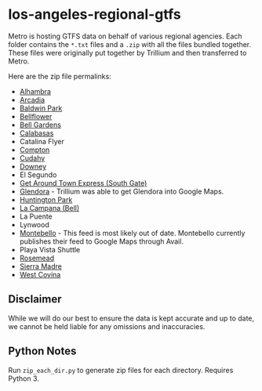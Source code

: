# los-angeles-regional-gtfs

Metro is hosting GTFS data on behalf of various regional agencies. Each folder contains the `*.txt` files and a `.zip` with all the files bundled together.  These files were originally put together by Trillium and then transferred to Metro.

Here are the zip file permalinks:

* [Alhambra](https://github.com/LACMTA/los-angeles-regional-gtfs/blob/14f09a256ac3f8b999b3ed7e701a21bb63bf5e1d/alhambra-ca-us/alhambra-ca-us.zip)
* [Arcadia](https://github.com/LACMTA/los-angeles-regional-gtfs/blob/14f09a256ac3f8b999b3ed7e701a21bb63bf5e1d/arcadia-ca-us/arcadia-ca-us.zip)
* [Baldwin Park](https://github.com/LACMTA/los-angeles-regional-gtfs/blob/14f09a256ac3f8b999b3ed7e701a21bb63bf5e1d/baldwinpark-ca-us/baldwinpark-ca-us.zip)
* [Bellflower](https://github.com/LACMTA/los-angeles-regional-gtfs/blob/14f09a256ac3f8b999b3ed7e701a21bb63bf5e1d/bellflower-ca-us/bellflower-ca-us.zip)
* [Bell Gardens](https://github.com/LACMTA/los-angeles-regional-gtfs/blob/14f09a256ac3f8b999b3ed7e701a21bb63bf5e1d/bellgardens-ca-us/bellgardens-ca-us.zip)
* [Calabasas](https://github.com/LACMTA/los-angeles-regional-gtfs/blob/14f09a256ac3f8b999b3ed7e701a21bb63bf5e1d/calabasas-ca-us/calabasas-ca-us.zip)
* Catalina Flyer
* [Compton](https://github.com/LACMTA/los-angeles-regional-gtfs/blob/14f09a256ac3f8b999b3ed7e701a21bb63bf5e1d/compton-ca-us/compton-ca-us.zip)
* [Cudahy](https://github.com/LACMTA/los-angeles-regional-gtfs/blob/14f09a256ac3f8b999b3ed7e701a21bb63bf5e1d/cudahy-ca-us/cudahy-ca-us.zip)
* [Downey](https://github.com/LACMTA/los-angeles-regional-gtfs/blob/14f09a256ac3f8b999b3ed7e701a21bb63bf5e1d/downey-ca-us/downey-ca-us.zip)
* El Segundo
* [Get Around Town Express (South Gate)](https://github.com/LACMTA/los-angeles-regional-gtfs/blob/14f09a256ac3f8b999b3ed7e701a21bb63bf5e1d/getaroundtownexpress-ca-us/getaroundtownexpress-ca-us.zip)
* [Glendora](https://github.com/LACMTA/los-angeles-regional-gtfs/blob/14f09a256ac3f8b999b3ed7e701a21bb63bf5e1d/glendora-ca-us/glendora-ca-us.zip) - Trillium was able to get Glendora into Google Maps.
* [Huntington Park](https://github.com/LACMTA/los-angeles-regional-gtfs/blob/14f09a256ac3f8b999b3ed7e701a21bb63bf5e1d/huntingtonpark-ca-us/huntingtonpark-ca-us.zip)
* [La Campana (Bell)](https://github.com/LACMTA/los-angeles-regional-gtfs/blob/14f09a256ac3f8b999b3ed7e701a21bb63bf5e1d/lacampana-ca-us/lacampana-ca-us.zip)
* La Puente
* Lynwood
* [Montebello](https://github.com/LACMTA/los-angeles-regional-gtfs/blob/14f09a256ac3f8b999b3ed7e701a21bb63bf5e1d/montebello-ca-us/montebello-ca-us.zip) - This feed is most likely out of date. Montebello currently publishes their feed to Google Maps through Avail.
* Playa Vista Shuttle
* [Rosemead](https://github.com/LACMTA/los-angeles-regional-gtfs/blob/14f09a256ac3f8b999b3ed7e701a21bb63bf5e1d/rosemead-ca-us/rosemead-ca-us.zip)
* [Sierra Madre](https://github.com/LACMTA/los-angeles-regional-gtfs/blob/14f09a256ac3f8b999b3ed7e701a21bb63bf5e1d/sierramadre-ca-us/sierramadre-ca-us.zip)
* [West Covina](https://github.com/LACMTA/los-angeles-regional-gtfs/blob/14f09a256ac3f8b999b3ed7e701a21bb63bf5e1d/westcovina-ca-us/westcovina-ca-us.zip)

## Disclaimer

While we will do our best to ensure the data is kept accurate and up to date, we cannot be held liable for any omissions and inaccuracies.

## Python Notes

Run `zip_each_dir.py` to generate zip files for each directory.  Requires Python 3.
